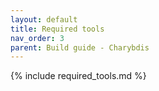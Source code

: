```yaml
---
layout: default
title: Required tools
nav_order: 3
parent: Build guide - Charybdis
---
```


{% include required_tools.md %}
